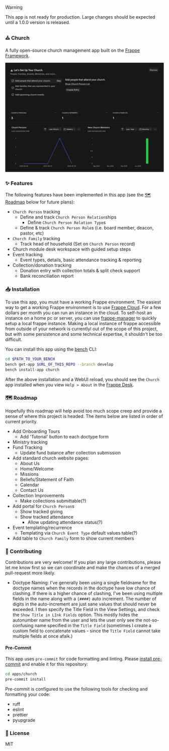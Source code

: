 > [!WARNING]
> This app is not ready for production. Large changes should be expected until a 1.0.0 version is released.

### ⛪ Church

A fully open-source church management app built on the [Frappe Framework](https://frappe.io/framework).

![onboarding screenshot](screenshots/Onboarding.png "Onboarding")

### ✨ Features

The following features have been implemented in this app (see the [🗺️ Roadmap](#🗺️-roadmap) below for future plans):

- `Church Person` tracking
  - Define and track `Church Person Relation`ships
    - Define `Church Person Relation Type`s
  - Define & track `Church Person Role`s (i.e. board member, deacon, pastor, etc)
- `Church Family` tracking
  - Track head of household (Set on `Church Person` record)
- Church module desk workspace with guided setup steps
- Event tracking
  - Event types, details, basic attendance tracking & reporting
- Collection/donation tracking
  - Donation entry with collection totals & split check support
  - Bank reconciliation report

### 📥 Installation

To use this app, you must have a working Frappe environment. The easiest way to get a working Frappe environment is to use [Frappe Cloud](https://frappe.io/cloud). For a few dollars per month you can run an instance in the cloud. To self-host an instance on a home pc or server, you can use [frappe-manager](https://github.com/rtcamp/frappe-manager) to quickly setup a local frappe instance. Making a local instance of frappe accessible from outside of your network is currentlyl out of the scope of this project, but with some persistence and some technical expertise, it shouldn't be too difficult.

You can install this app using the [bench](https://github.com/frappe/bench) CLI:

```bash
cd $PATH_TO_YOUR_BENCH
bench get-app $URL_OF_THIS_REPO --branch develop
bench install-app church
```

After the above installation and a WebUI reload, you should see the `Church` app installed when you view `Help > About` in the [Frappe Desk](https://docs.frappe.io/framework/user/en/desk).

### 🗺️ Roadmap

Hopefully this roadmap will help avoid too much scope creep and provide a sense of where this project is headed. The items below are listed in order of current priority.

- Add Onboarding Tours
  - Add 'Tutorial' button to each doctype form
- Ministry tracking
- Fund Tracking
  - Update fund balance after collection submission
- Add standard church website pages:
  - About Us
  - Home/Welcome
  - Missions
  - Beliefs/Statement of Faith
  - Calendar
  - Contact Us
- Collection Improvements
  - Make collections submittable(?)
- Add portal for `Church Person`s
  - Show tracked giving
  - Show tracked attendance
    - Allow updating attendance status(?)
- Event templating/recurrence
  - Templating via `Church Event Type` default values table(?)
- Add table to `Church Family` form to show current members

### 🤝 Contributing

Contributions are very welcome! If you plan any large contributions, please let me know first so we can coordinate and make the chances of a merged pull-request more likely.

- Doctype Naming: I've generally been using a single fieldname for the doctype names when the records in the doctype have low chance of clashing. If there is a higher chance of clashing, I've been using multiple fields in the name along with a `{####}` auto increment. The number of digits in the auto-increment are just sane values that should never be exceeded. I then specify the Title Field in the View Settings, and check the `Show Title in LInk Fields` option. This mostly hides the autonumber name from the user and lets the user only see the not-so-confusing name specified in the `Title Field` (sometimes I create a custom field to concatenate values - since the `Title Field` cannot take multiple fields at once afaik.)

#### Pre-Commit

This app uses `pre-commit` for code formatting and linting. Please [install pre-commit](https://pre-commit.com/#installation) and enable it for this repository:

```bash
cd apps/church
pre-commit install
```

Pre-commit is configured to use the following tools for checking and formatting your code:

- ruff
- eslint
- prettier
- pyupgrade

### 🔑 License

MIT
